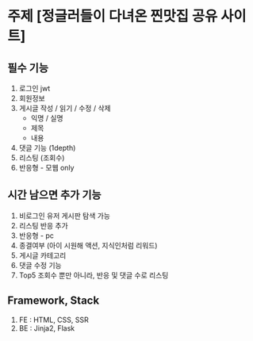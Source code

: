 # 주제 [정글러들이 다녀온 찐맛집 공유 사이트]

## 필수 기능

1. 로그인 jwt
2. 회원정보
3. 게시글 작성 / 읽기 / 수정 / 삭제
   - 익명 / 실명
   - 제목
   - 내용
4. 댓글 기능 (1depth)
5. 리스팅 (조회수)
6. 반응형 - 모웹 only

## 시간 남으면 추가 기능

1. 비로그인 유저 게시판 탐색 가능
2. 리스팅 반응 추가
3. 반응형 - pc
4. 종결여부 (아이 시원해 액션, 지식인처럼 리워드)
5. 게시글 카테고리
6. 댓글 수정 기능
7. Top5 조회수 뿐만 아니라, 반응 및 댓글 수로 리스팅

## Framework, Stack

1. FE : HTML, CSS, SSR
2. BE : Jinja2, Flask
